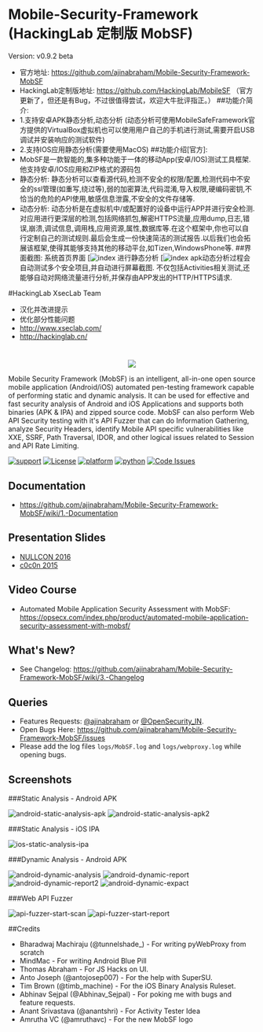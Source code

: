 # Mobile-Security-Framework (HackingLab 定制版 MobSF)
Version: v0.9.2 beta
* 官方地址: https://github.com/ajinabraham/Mobile-Security-Framework-MobSF 
* HackingLab定制版地址: https://github.com/HackingLab/MobileSF （官方更新了，但还是有Bug，不过很值得尝试，欢迎大牛批评指正。）
##功能介简介:
* 1.支持安卓APK静态分析,动态分析
(动态分析可使用MobileSafeFramework官方提供的VirtualBox虚拟机也可以使用用户自己的手机进行测试,需要开启USB调试并安装响应的测试软件)
* 2.支持IOS应用静态分析(需要使用MacOS)
##功能介绍[官方]:
* MobSF是一款智能的,集多种功能于一体的移动App(安卓/IOS)测试工具框架.他支持安卓/IOS应用和ZIP格式的源码包
* 静态分析: 静态分析可以查看源代码,检测不安全的权限/配置,检测代码中不安全的ssl管理(如重写,绕过等),弱的加密算法,代码混淆,导入权限,硬编码密钥,不恰当的危险的API使用,敏感信息泄露,不安全的文件存储等.
* 动态分析: 动态分析是在虚拟机中/或配置好的设备中运行APP并进行安全检测.对应用进行更深层的检测,包括网络抓包,解密HTTPS流量,应用dump,日志,错误,崩溃,调试信息,调用栈,应用资源,属性,数据库等.在这个框架中,你也可以自行定制自己的测试规则.最后会生成一份快速简洁的测试报告.以后我们也会拓展该框架,使得其能够支持其他的移动平台,如Tizen,WindowsPhone等.
##界面截图: 
系统首页界面
[![index](http://mobilesf.hackinglab.cn/media/14676328520038/14676334645872.jpg)
进行静态分析
[![index](http://mobilesf.hackinglab.cn/media/14676328520038/14676330860451.jpg)
apk动态分析过程会自动测试多个安全项目,并自动进行屏幕截图.
不仅包括Activities相关测试,还能够自动对网络流量进行分析,并保存由APP发出的HTTP/HTTPS请求.

#HackingLab XsecLab Team 
* 汉化并改进提示
* 优化部分性能问题
* http://www.xseclab.com/
* http://hackinglab.cn/

#
<p align="center">
  <img src="https://cloud.githubusercontent.com/assets/4301109/14958530/d5fb36ac-10a8-11e6-93b9-8859fd0158b6.png">
</p>

Mobile Security Framework (MobSF) is an intelligent, all-in-one open source mobile application (Android/iOS) automated pen-testing framework capable of performing static and dynamic analysis. It can be used for effective and fast security analysis of Android and iOS Applications and supports both binaries (APK &amp; IPA) and zipped source code. MobSF can also perform Web API Security testing with it's API Fuzzer that can do Information Gathering, analyze Security Headers, identify Mobile API specific vulnerabilities like XXE, SSRF, Path Traversal, IDOR, and other logical issues related to Session and API Rate Limiting.

[![support](https://baikal.io/badges/ajinabraham/mobsf)](https://baikal.io/ajinabraham/mobsf) [![License](https://img.shields.io/:license-gpl3-blue.svg)](https://www.gnu.org/licenses/gpl-3.0.html)
[![platform](https://img.shields.io/badge/platform-osx%2Flinux%2Fwindows-green.svg)](https://github.com/ajinabraham/Mobile-Security-Framework-MobSF/)
[![python](https://img.shields.io/badge/python-2.7-blue.svg)](https://www.python.org/downloads/)
[![Code Issues](https://www.quantifiedcode.com/api/v1/project/d49e36d69236411bb854214737f6dfa1/badge.svg)](https://www.quantifiedcode.com/app/project/d49e36d69236411bb854214737f6dfa1)

## Documentation
* https://github.com/ajinabraham/Mobile-Security-Framework-MobSF/wiki/1.-Documentation

## Presentation Slides
* [NULLCON 2016](https://www.slideshare.net/ajin25/nullcon-goa-2016-automated-mobile-application-security-testing-with-mobile-security-framework-mobsf)
* [c0c0n 2015](https://www.slideshare.net/ajin25/automated-security-analysis-of-android-ios-applications-with-mobile-security-framework-c0c0n-2015)

## Video Course
* Automated Mobile Application Security Assessment with MobSF: https://opsecx.com/index.php/product/automated-mobile-application-security-assessment-with-mobsf/

## What's New?
* See Changelog: https://github.com/ajinabraham/Mobile-Security-Framework-MobSF/wiki/3.-Changelog

## Queries

* Features Requests: [@ajinabraham](https://twitter.com/ajinabraham) or [@OpenSecurity_IN](https://twitter.com/OpenSecurity_IN). 
* Open Bugs Here:  https://github.com/ajinabraham/Mobile-Security-Framework-MobSF/issues
* Please add the log files `logs/MobSF.log` and `logs/webproxy.log` while opening bugs.

## Screenshots

###Static Analysis - Android APK 

![android-static-analysis-apk](https://cloud.githubusercontent.com/assets/4301109/13614857/7a39189c-e598-11e5-90ff-6357b6c320bd.png)
![android-static-analysis-apk2](https://cloud.githubusercontent.com/assets/4301109/13614896/b7b7b53e-e598-11e5-84b5-e69c56c230a3.png)

###Static Analysis - iOS IPA

![ios-static-analysis-ipa](https://cloud.githubusercontent.com/assets/4301109/13614950/e8174ac8-e598-11e5-8e03-d40ad7d9e5a4.png)

###Dynamic Analysis - Android APK

![android-dynamic-analysis](https://cloud.githubusercontent.com/assets/4301109/13615043/6fe62028-e599-11e5-9c50-e44adbba114a.png)
![android-dynamic-report](https://cloud.githubusercontent.com/assets/4301109/13615800/104cc424-e59d-11e5-9a98-2e3b2aff7222.png)
![android-dynamic-report2](https://cloud.githubusercontent.com/assets/4301109/13615767/f04e5c1e-e59c-11e5-9ad1-b31598024ad4.png)
![android-dynamic-expact](https://cloud.githubusercontent.com/assets/4301109/13615882/6f4d9f16-e59d-11e5-9ec9-3b4c47e37389.png)

###Web API Fuzzer

![api-fuzzer-start-scan](https://cloud.githubusercontent.com/assets/4301109/13615144/e992ecda-e599-11e5-88d5-e7c310980b62.png)
![api-fuzzer-start-report](https://cloud.githubusercontent.com/assets/4301109/13615236/5d8df210-e59a-11e5-827a-ccf642e96609.png)

##Credits

* Bharadwaj Machiraju (@tunnelshade_) - For writing pyWebProxy from scratch
* MindMac - For writing Android Blue Pill
* Thomas Abraham - For JS Hacks on UI.
* Anto Joseph (@antojosep007) - For the help with SuperSU.
* Tim Brown (@timb_machine) - For the iOS Binary Analysis Ruleset.
* Abhinav Sejpal (@Abhinav_Sejpal) - For poking me with bugs and feature requests.
* Anant Srivastava (@anantshri) - For Activity Tester Idea
* Amrutha VC (@amruthavc) - For the new MobSF logo

